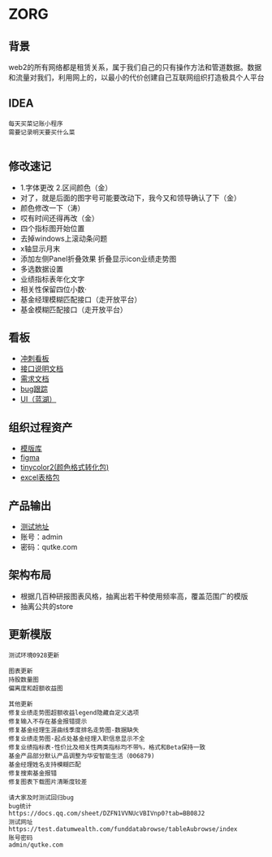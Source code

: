 # ZORG

## 背景

web2的所有网络都是租赁关系，属于我们自己的只有操作方法和管道数据。数据和流量对我们，利用网上的，以最小的代价创建自己互联网组织打造极具个人平台

## IDEA

```
每天买菜记账小程序
需要记录明天要买什么菜


```



## 修改速记

- 1.字体更改  2.区间颜色（金）
- 对了，就是后面的图字号可能要改动下，我今又和领导确认了下（金）
- 颜色修改一下（涛）
- 哎有时间还得再改（金）
- 四个指标图开始位置
- 去掉windows上滚动条问题
- x轴显示月末
- 添加左侧Panel折叠效果 折叠显示icon业绩走势图  
- 多选数据设置
- 业绩指标表年化文字
- 相关性保留四位小数·
- 基金经理模糊匹配接口（走开放平台）
- 基金模糊匹配接口（走开放平台）





## 看板

- [冲刺看板](https://table-au.atlassian.net/jira/software/c/projects/TAB/boards/1/backlog?selectedIssue=TAB-1&issueLimit=100&atlOrigin=eyJpIjoiNzg4ZjBjYzRiMTg4NDIzYzllN2YxOTRkOGIwMDk4ZjQiLCJwIjoiaiJ9)
- [接口说明文档](https://docs.qq.com/doc/DQVRPWVpXUk9pREt5)
- [需求文档](https://docs.qq.com/doc/DV1RNVHpJQVZqeUN1)
- [bug跟踪](https://docs.qq.com/sheet/DZFN1VVNUcVBIVnp0?tab=BB08J2)
- [UI（蓝湖）](https://lanhuapp.com/web/#/item/project/stage?tid=8e328edc-d935-4d57-9cbe-d9b1811457f6&pid=851e8897-2d68-45e1-a2a0-7b648f12c531)

## 组织过程资产

- [模版库](https://docs.qq.com/doc/DV3pNcW5OSnhjS3h1)
- [figma](https://www.figma.com/file/orVQj1y3YQyWeGDFffDGDt/Untitled?node-id=0%3A1)
- [tinycolor2(颜色格式转化包)](https://www.npmjs.com/package/tinycolor2)
- [excel表格包](https://handsontable.com/)

## 产品输出

- [测试地址](https://test.datumwealth.com/funddatabrowse/tableAubrowse/index)
- 账号：admin
- 密码：qutke.com

## 架构布局

- 根据几百种研报图表风格，抽离出若干种使用频率高，覆盖范围广的模版
- 抽离公共的store

## 更新模版

```
测试环境0928更新

图表更新
持股数量图
偏离度和超额收益图

其他更新
修复业绩走势图超额收益legend隐藏自定义选项
修复输入不存在基金报错提示
修复基金经理生涯曲线季度排名走势图-数据缺失
修复业绩走势图-起点处基金经理入职信息显示不全
修复业绩指标表-性价比及相关性两类指标均不带%，格式和Beta保持一致
基金产品部分默认产品调整为华安智能生活（006879)
基金经理姓名支持模糊匹配
修复搜索基金报错
修复图表下载图片清晰度较差

请大家及时测试回归bug
bug统计
https://docs.qq.com/sheet/DZFN1VVNUcVBIVnp0?tab=BB08J2
测试网址
https://test.datumwealth.com/funddatabrowse/tableAubrowse/index
账号密码
admin/qutke.com
```

